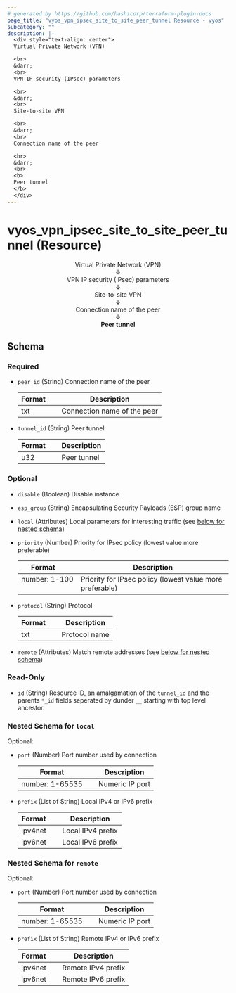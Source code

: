 ```yaml
---
# generated by https://github.com/hashicorp/terraform-plugin-docs
page_title: "vyos_vpn_ipsec_site_to_site_peer_tunnel Resource - vyos"
subcategory: ""
description: |-
  <div style="text-align: center">
  Virtual Private Network (VPN)

  <br>
  &darr;
  <br>
  VPN IP security (IPsec) parameters

  <br>
  &darr;
  <br>
  Site-to-site VPN

  <br>
  &darr;
  <br>
  Connection name of the peer

  <br>
  &darr;
  <br>
  <b>
  Peer tunnel
  </b>
  </div>
---
```


# vyos_vpn_ipsec_site_to_site_peer_tunnel (Resource)

<div style="text-align: center">
Virtual Private Network (VPN)

<br>
&darr;
<br>
VPN IP security (IPsec) parameters

<br>
&darr;
<br>
Site-to-site VPN

<br>
&darr;
<br>
Connection name of the peer

<br>
&darr;
<br>
<b>
Peer tunnel
</b>
</div>



<!-- schema generated by tfplugindocs -->
## Schema

### Required

- `peer_id` (String) Connection name of the peer

    |  Format &emsp; | Description  |
    |----------|---------------|
    |  txt  &emsp; |  Connection name of the peer  |
- `tunnel_id` (String) Peer tunnel

    |  Format &emsp; | Description  |
    |----------|---------------|
    |  u32  &emsp; |  Peer tunnel  |

### Optional

- `disable` (Boolean) Disable instance
- `esp_group` (String) Encapsulating Security Payloads (ESP) group name
- `local` (Attributes) Local parameters for interesting traffic (see [below for nested schema](#nestedatt--local))
- `priority` (Number) Priority for IPsec policy (lowest value more preferable)

    |  Format &emsp; | Description  |
    |----------|---------------|
    |  number: 1-100  &emsp; |  Priority for IPsec policy (lowest value more preferable)  |
- `protocol` (String) Protocol

    |  Format &emsp; | Description  |
    |----------|---------------|
    |  txt  &emsp; |  Protocol name  |
- `remote` (Attributes) Match remote addresses (see [below for nested schema](#nestedatt--remote))

### Read-Only

- `id` (String) Resource ID, an amalgamation of the `tunnel_id` and the parents `*_id` fields seperated by dunder `__` starting with top level ancestor.

<a id="nestedatt--local"></a>
### Nested Schema for `local`

Optional:

- `port` (Number) Port number used by connection

    |  Format &emsp; | Description  |
    |----------|---------------|
    |  number: 1-65535  &emsp; |  Numeric IP port  |
- `prefix` (List of String) Local IPv4 or IPv6 prefix

    |  Format &emsp; | Description  |
    |----------|---------------|
    |  ipv4net  &emsp; |  Local IPv4 prefix  |
    |  ipv6net  &emsp; |  Local IPv6 prefix  |


<a id="nestedatt--remote"></a>
### Nested Schema for `remote`

Optional:

- `port` (Number) Port number used by connection

    |  Format &emsp; | Description  |
    |----------|---------------|
    |  number: 1-65535  &emsp; |  Numeric IP port  |
- `prefix` (List of String) Remote IPv4 or IPv6 prefix

    |  Format &emsp; | Description  |
    |----------|---------------|
    |  ipv4net  &emsp; |  Remote IPv4 prefix  |
    |  ipv6net  &emsp; |  Remote IPv6 prefix  |
